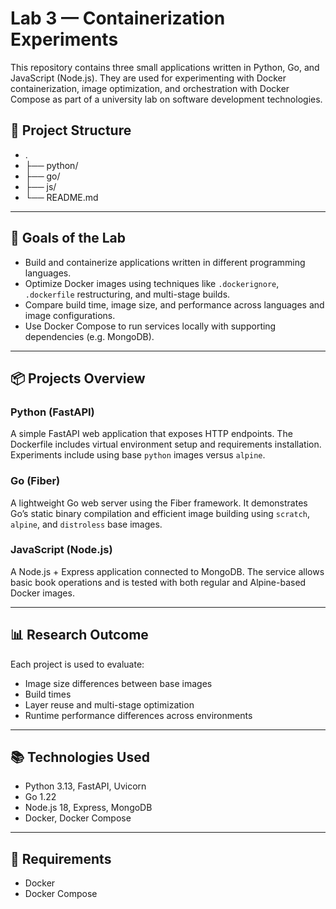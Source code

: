 # Lab 3 — Containerization Experiments

This repository contains three small applications written in Python, Go, and JavaScript (Node.js). They are used for experimenting with Docker containerization, image optimization, and orchestration with Docker Compose as part of a university lab on software development technologies.

## 📁 Project Structure
- .
- ├── python/
- ├── go/    
- ├── js/    
- └── README.md

---

## 🔧 Goals of the Lab

- Build and containerize applications written in different programming languages.
- Optimize Docker images using techniques like `.dockerignore`, `.dockerfile` restructuring, and multi-stage builds.
- Compare build time, image size, and performance across languages and image configurations.
- Use Docker Compose to run services locally with supporting dependencies (e.g. MongoDB).

---

## 📦 Projects Overview

### Python (FastAPI)
A simple FastAPI web application that exposes HTTP endpoints. The Dockerfile includes virtual environment setup and requirements installation. Experiments include using base `python` images versus `alpine`.

### Go (Fiber)
A lightweight Go web server using the Fiber framework. It demonstrates Go’s static binary compilation and efficient image building using `scratch`, `alpine`, and `distroless` base images.

### JavaScript (Node.js)
A Node.js + Express application connected to MongoDB. The service allows basic book operations and is tested with both regular and Alpine-based Docker images.

---

## 📊 Research Outcome

Each project is used to evaluate:

- Image size differences between base images
- Build times
- Layer reuse and multi-stage optimization
- Runtime performance differences across environments

---

## 📚 Technologies Used

- Python 3.13, FastAPI, Uvicorn
- Go 1.22
- Node.js 18, Express, MongoDB
- Docker, Docker Compose

---

## 📌 Requirements

- Docker
- Docker Compose
